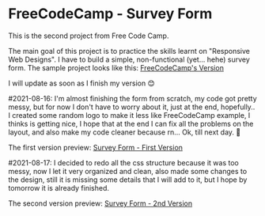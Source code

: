 <h1> FreeCodeCamp - Survey Form</h1>
<p>This is the second project from Free Code Camp.</p>

<p>The main goal of this project is to practice the skills learnt on "Responsive Web Designs". I have to build a simple, non-functional (yet... hehe) survey form. The sample project looks like this: <a href="https://codepen.io/freeCodeCamp/full/VPaoNP" target="_blank">FreeCodeCamp's Version</a></p>
<p>I will update as soon as I finish my version 😊</p>

#2021-08-16:
I'm almost finishing the form from scratch, my code got pretty messy, but for now I don't have to worry about it, just at the end, hopefully.. I created some random logo to make it less like FreeCodeCamp example, I thinks is getting nice, I hope that at the end I can fix all the problems on the layout, and also make my code cleaner because rn... Ok, till next day. 👋

<p>The first version preview: <a href="https://codepen.io/tysper013/full/RwVmoJw">Survey Form - First Version</a></p>

#2021-08-17:
I decided to redo all the css structure because it was too messy, now I let it very organized and clean, also made some changes to the design, still it is missing some details that I will add to it, but I hope by tomorrow it is already finished.

<p>The second version preview: <a href="https://codepen.io/tysper013/full/JjNqQxY">Survey Form - 2nd Version</a></p>